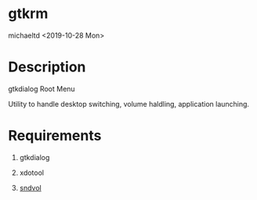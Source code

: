 # gtkrm

michaeltd <2019-10-28 Mon>

# Description

gtkdialog Root Menu

Utility to handle desktop switching,
volume haldling, application launching.

# Requirements

1. gtkdialog

2. xdotool

3. [sndvol](https://github.com/michaeltd/dots/blob/master/dot.files/bin/sndvol)

